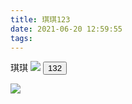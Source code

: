 ```yaml
---
title: 琪琪123
date: 2021-06-20 12:59:55
tags:
---
```


琪琪
![](https://0620-1305936496.cos.ap-nanjing.myqcloud.com/20210620125955/20210620010136808.png)
<button>132</button>


![](https://0620-1305936496.cos.ap-nanjing.myqcloud.com/%E7%90%AA%E7%90%AA/20210620024904107.png)